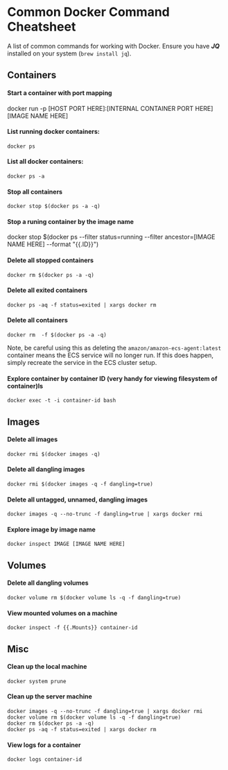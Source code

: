 # Common Docker Command Cheatsheet

A list of common commands for working with Docker. Ensure you have **_JQ_**
installed on your system (`brew install jq`).

## Containers

#### Start a container with port mapping

docker run -p  [HOST PORT HERE]:[INTERNAL CONTAINER PORT HERE] [IMAGE NAME HERE]

#### List running docker containers:

`docker ps`

#### List all docker containers:

`docker ps -a`

#### Stop all containers
`docker stop $(docker ps -a -q)`

#### Stop a runing container by the image name

docker stop $(docker ps --filter status=running --filter ancestor=[IMAGE NAME HERE] --format "{{.ID}}")

#### Delete all stopped containers
`docker rm $(docker ps -a -q)`

#### Delete all exited containers
`docker ps -aq -f status=exited | xargs docker rm`

#### Delete all containers
`docker rm  -f $(docker ps -a -q)`

Note, be careful using this as deleting the `amazon/amazon-ecs-agent:latest` container
 means the ECS service will no longer run. If this does happen, simply recreate the
 service in the ECS cluster setup.

#### Explore container by container ID     (very handy for viewing filesystem of container)ls
`docker exec -t -i container-id bash`

## Images

#### Delete all images
`docker rmi $(docker images -q)`

#### Delete all dangling images
`docker rmi $(docker images -q -f dangling=true)`

#### Delete all untagged, unnamed, dangling images
`docker images -q --no-trunc -f dangling=true | xargs docker rmi`

#### Explore image by image name
`docker inspect IMAGE [IMAGE NAME HERE]`

## Volumes

#### Delete all dangling volumes
`docker volume rm $(docker volume ls -q -f dangling=true)`

#### View mounted volumes on a machine
`docker inspect -f {{.Mounts}} container-id`

## Misc

#### Clean up the local machine
`docker system prune`

#### Clean up the server machine
```
docker images -q --no-trunc -f dangling=true | xargs docker rmi
docker volume rm $(docker volume ls -q -f dangling=true)
docker rm $(docker ps -a -q)
docker ps -aq -f status=exited | xargs docker rm
```

#### View logs for a container
`docker logs container-id`
